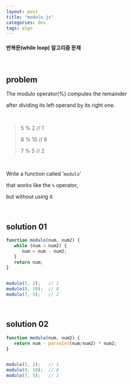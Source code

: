 ```yaml
---
layout: post
title: "modulo.js"
categories: dev
tags: algo
---
```


#### 반복문(while loop) 알고리즘 문제

<br>

## problem

The modulo operator(%) computes the remainder

after dividing its left operand by its right one.

<br>

> 5 % 2		// 1
>
> 8 % 10		// 8
>
> 7 % 5		// 2

<br>

Write a function called '`modulo`'

that works like the `%` operator,

but without using it.

<br>

## solution 01

```javascript
function modulo(num, num2) {
   while (num > num2) {
      num = num - num2;
   }
   return num;
}


modulo(5, 2);	// 1
modulo(8, 10);	// 8
modulo(7, 5);	// 2
```

<br>

## solution 02

```javascript
function modulo(num, num2) {
   return num - parseInt(num/num2) * num2;
}


modulo(5, 2);	// 1
modulo(8, 10);	// 8
modulo(7, 5);	// 2
```

